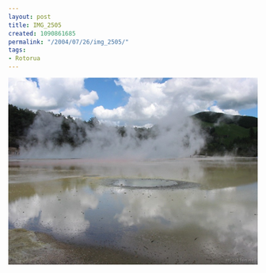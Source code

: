 ```yaml
---
layout: post
title: IMG_2505
created: 1090861685
permalink: "/2004/07/26/img_2505/"
tags:
- Rotorua
---
```


<img src="/image/images/img_2505-839.jpg"/>

